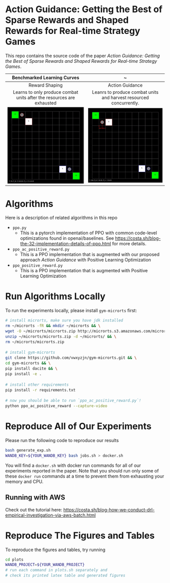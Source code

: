 # Action Guidance: Getting the Best of Sparse Rewards and Shaped Rewards for Real-time Strategy Games

This repo contains the source code of the paper *Action Guidance: Getting the Best of Sparse Rewards and Shaped Rewards for Real-time Strategy Games*.


Benchmarked Learning Curves             |  ~
:-------------------------:|:-------------------------:
Reward Shaping  |  Action Guidance
Learns to only produce combat units after the resources are exhausted  |  Leanrs to produce combat units and harvest resourced concurrently.
![](demo/shaped.gif)  |  ![](demo/action-guidance.gif)

# Algorithms

Here is a description of related algorithms in this repo
* `ppo.py`
    * This is a pytorch implementation of PPO with common code-level optimizations
    found in openai/baselines. See https://costa.sh/blog-the-32-implementation-details-of-ppo.html for more details.
* `ppo_ac_positive_reward.py`
    * This is a PPO implementation that is augmented with our proposed approach *Action Guidance* with Positive Learning Optimization
* `ppo_positive_reward.py`
    * This is a PPO implementation that is augmented with Positive Learning Optimization

# Run Algorithms Locally

To run the experiments locally, please install `gym-microrts` first:

```bash
# install microrts, make sure you have jdk installed
rm ~/microrts -fR && mkdir ~/microrts && \
wget -O ~/microrts/microrts.zip http://microrts.s3.amazonaws.com/microrts/artifacts/202009041717.microrts.zip && \
unzip ~/microrts/microrts.zip -d ~/microrts/ && \
rm ~/microrts/microrts.zip

# install gym-microrts
git clone https://github.com/vwxyzjn/gym-microrts.git && \
cd gym-microrts && \
pip install dacite && \
pip install -e .

# install other requirements
pip install -r requirements.txt

# now you should be able to run `ppo_ac_positive_reward.py`!
python ppo_ac_positive_reward --capture-video
```

# Reproduce All of Our Experiments

Please run the following code to reproduce our results

```bash
bash generate_exp.sh
WANDB_KEY=${YOUR_WANDB_KEY} bash jobs.sh > docker.sh
```

You will find a `docker.sh` with docker run commands for all of our experiments
reported in the paper. Note that you should run only some of these `docker run` commands  at a time to prevent them from exhausting your memory and CPU.

## Running with AWS

Check out the tutorial here: https://costa.sh/blog-how-we-conduct-drl-empirical-investigation-via-aws-batch.html 

# Reproduce The Figures and Tables

To reproduce the figures and tables, try running

```bash
cd plots
WANDB_PROJECT=${YOUR_WANDB_PROJECT}
# run each command in plots.sh separately and
# check its printed latex table and generated figures
```


